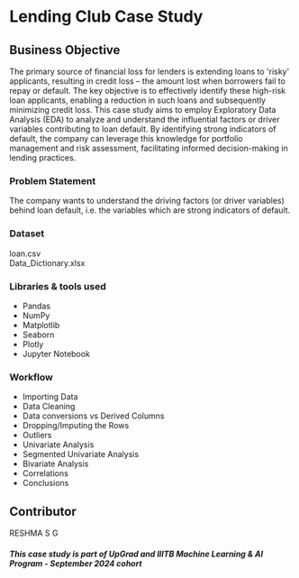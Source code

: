 # Lending Club Case Study
## Business Objective
The primary source of financial loss for lenders is extending loans to 'risky' applicants, resulting in credit loss – the amount lost when borrowers fail to repay or default. The key objective is to effectively identify these high-risk loan applicants, enabling a reduction in such loans and subsequently minimizing credit loss. This case study aims to employ Exploratory Data Analysis (EDA) to analyze and understand the influential factors or driver variables contributing to loan default. By identifying strong indicators of default, the company can leverage this knowledge for portfolio management and risk assessment, facilitating informed decision-making in lending practices.
### Problem Statement
The company wants to understand the driving factors (or driver variables) behind loan default, i.e. the variables which are strong indicators of default.
### Dataset
loan.csv <br> 
Data_Dictionary.xlsx
### Libraries & tools used
- Pandas <br> 
- NumPy <br> 
- Matplotlib <br> 
- Seaborn <br>
- Plotly <br> 
- Jupyter Notebook
### Workflow
- Importing Data <br>
- Data Cleaning <br>
- Data conversions vs Derived Columns<br>
- Dropping/Imputing the Rows<br>
- Outliers<br>
- Univariate Analysis <br>
- Segmented Univariate Analysis <br>
- Bivariate Analysis <br>
- Correlations <br>
- Conclusions
## Contributor 
RESHMA S G 



#### _This case study is part of UpGrad and IIITB Machine Learning & AI Program - September 2024 cohort_ ####